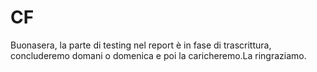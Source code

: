 # CF
Buonasera, la parte di testing nel report è in fase di trascrittura, concluderemo domani o domenica e poi la caricheremo.La ringraziamo.
